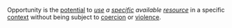 Opportunity is the [potential](https://github.com/gcassel/Modular-Organization-Terminology/blob/master/terms/potential.md) to *[use](https://github.com/gcassel/Modular-Organization-Terminology/blob/master/terms/use.md) a [specific](https://github.com/gcassel/Modular-Organization-Terminology/blob/master/terms/specific.md) available [resource](https://github.com/gcassel/Modular-Organization-Terminology/blob/master/terms/resource.md)* in a specific [context](https://github.com/gcassel/Modular-Organization-Terminology/blob/master/terms/context.md) without being subject to [coercion](https://github.com/gcassel/Modular-Organization-Terminology/blob/master/terms/coercion.md) or [violence](https://github.com/gcassel/Modular-Organization-Terminology/blob/master/terms/violence.md).
